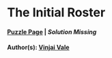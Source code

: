 # The Initial Roster

#### [Puzzle Page](2.4-p.pdf) | *Solution Missing*
#### Author(s): [Vinjai Vale](../../../../search.html?q=Vinjai+Vale)

